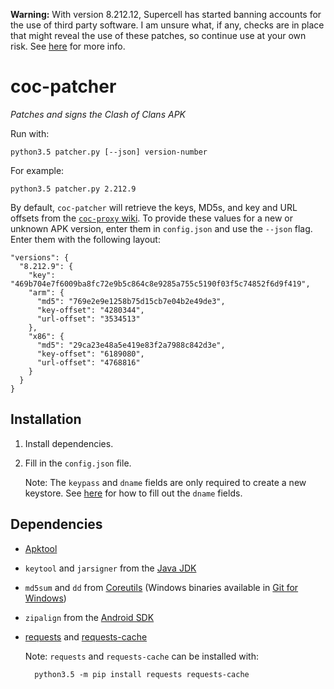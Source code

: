 **Warning:** With version 8.212.12, Supercell has started banning accounts for the use of third party software. I am unsure what, if any, checks are in place that might reveal the use of these patches, so continue use at your own risk.  See [here](http://supercell.com/en/safe-and-fair-play/) for more info.

# coc-patcher

_Patches and signs the Clash of Clans APK_

Run with:

    python3.5 patcher.py [--json] version-number

For example:

    python3.5 patcher.py 2.212.9

By default, `coc-patcher` will retrieve the keys, MD5s, and key and URL offsets from the [`coc-proxy` wiki](https://github.com/clugh/coc-proxy/wiki).  To provide these values for a new or unknown APK version, enter them in `config.json` and use the `--json` flag.  Enter them with the following layout:

    "versions": {
      "8.212.9": {
        "key": "469b704e7f6009ba8fc72e9b5c864c8e9285a755c5190f03f5c74852f6d9f419",
        "arm": {
          "md5": "769e2e9e1258b75d15cb7e04b2e49de3",
          "key-offset": "4280344",
          "url-offset": "3534513"
        },
        "x86": {
          "md5": "29ca23e48a5e419e83f2a7988c842d3e",
          "key-offset": "6189080",
          "url-offset": "4768816"
        }
      }
    }

## Installation

1. Install dependencies.
2. Fill in the `config.json` file.

    Note: The `keypass` and `dname` fields are only required to create a new keystore.  See [here](http://docs.oracle.com/javase/7/docs/technotes/tools/solaris/keytool.html#DName) for how to fill out the `dname` fields.

## Dependencies

- [Apktool](http://ibotpeaches.github.io/Apktool/)
- `keytool` and `jarsigner` from the [Java JDK](http://www.oracle.com/technetwork/java/javase/downloads/index.html)
- `md5sum` and `dd` from [Coreutils](http://www.gnu.org/software/coreutils/coreutils.html) (Windows binaries available in [Git for Windows](https://git-scm.com/download/win))
- `zipalign` from the [Android SDK](http://developer.android.com/sdk/index.html#Other)
- [requests](http://python-requests.org/) and [requests-cache](https://github.com/reclosedev/requests-cache)

    Note: `requests` and `requests-cache` can be installed with:

        python3.5 -m pip install requests requests-cache

